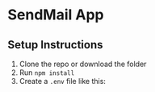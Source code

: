 # SendMail App

## Setup Instructions

1. Clone the repo or download the folder
2. Run `npm install`
3. Create a `.env` file like this:

